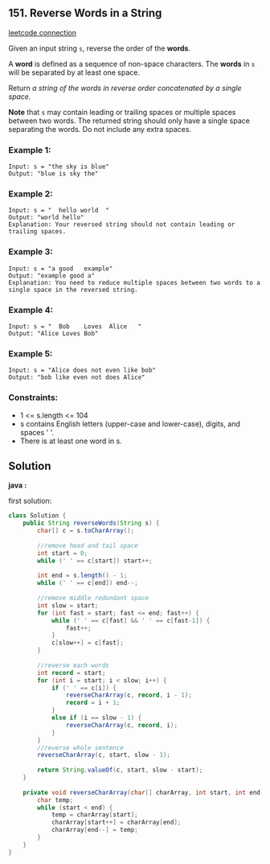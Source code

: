 ## 151. Reverse Words in a String

[leetcode connection](https://leetcode.com/problems/reverse-words-in-a-string/)

Given an input string `s`, reverse the order of the **words**.

A **word** is defined as a sequence of non-space characters. The **words** in `s` will be separated by at least one space.

Return *a string of the words in reverse order concatenated by a single space.*

**Note** that `s` may contain leading or trailing spaces or multiple spaces between two words. The returned string should only have a single space separating the words. Do not include any extra spaces.

### Example 1:
```
Input: s = "the sky is blue"
Output: "blue is sky the"
```

### Example 2:
```
Input: s = "  hello world  "
Output: "world hello"
Explanation: Your reversed string should not contain leading or trailing spaces.
```

### Example 3:
```
Input: s = "a good   example"
Output: "example good a"
Explanation: You need to reduce multiple spaces between two words to a single space in the reversed string.
```

### Example 4:
```
Input: s = "  Bob    Loves  Alice   "
Output: "Alice Loves Bob"
```

### Example 5:
```
Input: s = "Alice does not even like bob"
Output: "bob like even not does Alice"
```

### Constraints:

* 1 <= s.length <= 104
* s contains English letters (upper-case and lower-case), digits, and spaces ' '.
* There is at least one word in s.

## Solution

**java :**

first solution:
```java
class Solution {
    public String reverseWords(String s) {
        char[] c = s.toCharArray();
        
        //remove head and tail space
        int start = 0;
        while (' ' == c[start]) start++;
        
        int end = s.length() - 1;
        while (' ' == c[end]) end--;
        
        //remove middle redundant space
        int slow = start;
        for (int fast = start; fast <= end; fast++) {
            while (' ' == c[fast] && ' ' == c[fast-1]) {
                fast++;
            }
            c[slow++] = c[fast];
        }
        
        //reverse each words
        int record = start;
        for (int i = start; i < slow; i++) {
            if (' ' == c[i]) {
                reverseCharArray(c, record, i - 1);
                record = i + 1;
            }
            else if (i == slow - 1) {
                reverseCharArray(c, record, i);
            }
        }
        //reverse whole sentence
        reverseCharArray(c, start, slow - 1);
        
        return String.valueOf(c, start, slow - start);
    }
    
    private void reverseCharArray(char[] charArray, int start, int end) {
        char temp;
        while (start < end) {
            temp = charArray[start];
            charArray[start++] = charArray[end];
            charArray[end--] = temp;
        }
    }
}
```